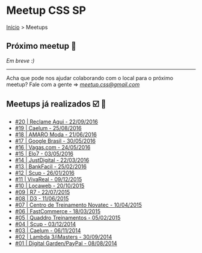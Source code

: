 Meetup CSS SP
======

[Início](../README.md) > Meetups

## Próximo meetup :calendar:

*Em breve :)* 

---------------------------------------

Acha que pode nos ajudar colaborando com o local para o próximo meetup? Fale com a gente => *meetup.css@gmail.com*

## Meetups já realizados :ballot_box_with_check: :facepunch:

* [#20 | Reclame Aqui - 22/09/2016](meetups/20.md)
* [#19 | Caelum - 25/08/2016](meetups/19.md)
* [#18 | AMARO Moda - 21/06/2016](meetups/18.md)
* [#17 | Google Brasil - 30/05/2016](meetups/17.md)
* [#16 | Vagas.com - 24/05/2016](meetups/16.md)
* [#15 | Elo7 - 03/05/2016](meetups/15.md)
* [#14 | JustDigital - 22/03/2016](meetups/14.md)
* [#13 | BankFacil - 25/02/2016](meetups/13.md)
* [#12 | Scup - 26/01/2016](meetups/12.md)
* [#11 | VivaReal - 09/12/2015](meetups/11.md)
* [#10 | Locaweb - 20/10/2015](meetups/10.md)
* [#09 | R7 - 22/07/2015](meetups/09.md)
* [#08 | D3 - 11/06/2015](meetups/08.md)
* [#07 | Centro de Treinamento Novatec - 10/04/2015](meetups/07.md)
* [#06 | FastCommerce - 18/03/2015](meetups/06.md)
* [#05 | Quaddro Treinamentos - 05/02/2015](meetups/05.md)
* [#04 | Scup - 03/12/2014](meetups/04.md)
* [#03 | Caelum - 06/11/2014](meetups/03.md)
* [#02 | Lambda 3/iMasters - 30/09/2014](meetups/02.md)
* [#01 | Digital Garden/PayPal - 08/08/2014](meetups/01.md)
